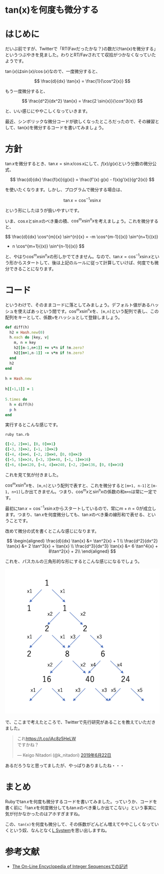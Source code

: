 
# tan(x)を何度も微分する

# はじめに

だいぶ前ですが、Twitterで「RT(Favだったかな？)の数だけtan(x)を微分する」というつぶやきを見ました。わりとRT/Favされてて収拾がつかなくなっていたようです。

$\tan(x)$は$\sin(x) / \cos(x)$なので、一度微分すると、

$$
\frac{d}{dx} \tan{x} = \frac{1}{\cos^2{x}}
$$

もう一度微分すると、

$$
\frac{d^2}{dx^2} \tan{x} = \frac{2 \sin{x}}{\cos^3{x}}
$$

と、いい感じにややこしくなっていきます。

最近、シンボリックな微分コードが欲しくなったところだったので、その練習として、tan(x)を微分するコードを書いてみましょう。

# 方針

$\tan{x}$を微分するとき、$\tan{x} = \sin{x}/\cos{x}$にして、$f(x)/g(x)$という分数の微分公式、

$$
\frac{d}{dx} \frac{f(x)}{g(x)} = \frac{f'(x) g(x) - f(x)g'(x)}{g^2(x)}
$$

を使いたくなります。しかし、プログラムで微分する場合は、

$$
\tan{x} = \cos^{-1}{x} \sin{x}
$$

という形にしたほうが扱いやすいです。

いま、$\cos{x}$と$\sin{x}$のべき乗の積、$\cos^m{x} \sin^n{x}$を考えましょう。これを微分すると、

$$
\frac{d}{dx} \cos^{m}{x} \sin^{n}{x}
= -m \cos^{m-1}{(x)} \sin^{n+1}{(x)}
+ n \cos^{m+1}{(x)} \sin^{n-1}{(x)}
$$

と、やはり$\cos^m{x} \sin^n{x}$の形しかでてきません。なので、$\tan{x} = \cos^{-1}{x} \sin{x}$という形からスタートして、後は上記のルールに従って計算していけば、何度でも微分できることになります。

# コード

というわけで、そのままコードに落としてみましょう。デフォルト値があるハッシュを使えばあっという間です。$\cos^{m}{x}\sin^{n}{x}$を、`[m,n]`という配列で表し、この配列をキーとして、係数`v`をハッシュとして登録しましょう。

```rb
def diff(h)
  h2 = Hash.new(0)
  h.each do |key, v|
    m, n = key
    h2[[m-1,n+1]] += v*n if !m.zero?
    h2[[m+1,n-1]] -= v*m if !n.zero?
  end
  h2
end

h = Hash.new

h[[-1,1]] = 1

5.times do
  h = diff(h)
  p h
end
```

実行するとこんな感じです。

```sh
ruby tan.rb
```

```rb
{[-2, 2]=>1, [0, 0]=>1}
{[-3, 3]=>2, [-1, 1]=>2}
{[-4, 4]=>6, [-2, 2]=>8, [0, 0]=>2}
{[-5, 5]=>24, [-3, 3]=>40, [-1, 1]=>16}
{[-6, 6]=>120, [-4, 4]=>240, [-2, 2]=>136, [0, 0]=>16}
```

これを見て気が付きました。

$\cos^{m}{x}\sin^{n}{x}$を、`[m,n]`という配列で表すと、これを微分すると`[m+1, n-1]`と`[m-1, n+1]`しか出てきません。つまり、$\cos^m{x}$と$\sin^n{x}$の係数の和`m+n`は常に一定です。

最初に$\tan{x} = \cos^{-1}{x} \sin{x}$からスタートしているので、常に$m+n=0$が成立します。つまり、$\tan{x}$を何度微分しても、$\tan{x}$のべき乗の線形和で表せる、ということです。

改めて微分の式を書くとこんな感じになります。

$$
\begin{aligned}
\frac{d}{dx} \tan{x} &= \tan^2{x} + 1 \\
\frac{d^2}{dx^2} \tan{x} &= 2 \tan^3{x} + \tan{x} \\
\frac{d^3}{dx^3} \tan{x} &= 6 \tan^4{x} + 8\tan^2{x} + 2\\
\end{aligned}
$$

これを、パスカルの三角形的な形にするとこんな感じになるでしょう。

![tan.png](tan.png)

で、ここまで考えたところで、Twitterで先行研究があることを教えていただきました。

<blockquote class="twitter-tweet" data-lang="ja"><p lang="ja" dir="ltr">これ<a href="https://t.co/iAc8z5HeLW">https://t.co/iAc8z5HeLW</a><br>ですかね？</p>&mdash; Keigo Nitadori (@k_nitadori) <a href="https://twitter.com/k_nitadori/status/1142359088740745216?ref_src=twsrc%5Etfw">2019年6月22日</a></blockquote>

あるだろうなと思ってましたが、やっぱりありましたね・・・

# まとめ

Rubyで$\tan{x}$を何度も微分するコードを書いてみました。っていうか、コードを書く前に「$\tan{x}$を何度微分しても$\tan{x}$のべき乗しか出てこない」という事実に気が付かなかったのはアホすぎますね。

この、`tan(x)`を何度も微分して、その係数がどんどん増えてややこしくなっていくという奴、なんとなく[L System](https://ja.wikipedia.org/wiki/L-system)を思い出しますね。

# 参考文献

* [The On-Line Encyclopedia of Integer Sequencesでの記述](https://oeis.org/A155100)
